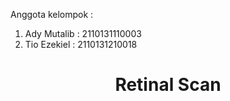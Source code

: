 Anggota kelompok :
1. Ady Mutalib : 2110131110003
2. Tio Ezekiel : 2110131210018

<H1 align="center">Retinal Scan</H1>